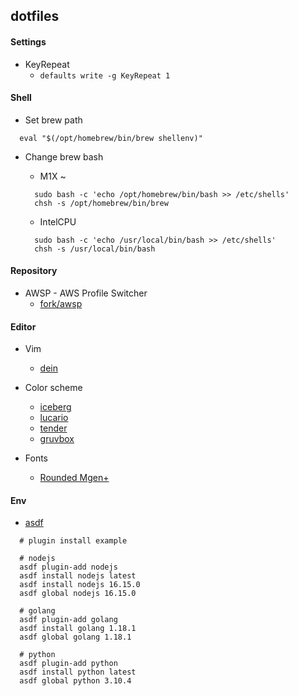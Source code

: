 ## dotfiles

#### Settings
- KeyRepeat
  - `defaults write -g KeyRepeat 1`

#### Shell

- Set brew path
```
  eval "$(/opt/homebrew/bin/brew shellenv)"
```

- Change brew bash

  - M1X ~
  ```
    sudo bash -c 'echo /opt/homebrew/bin/bash >> /etc/shells'
    chsh -s /opt/homebrew/bin/brew
  ```

  - IntelCPU
  ```
    sudo bash -c 'echo /usr/local/bin/bash >> /etc/shells'
    chsh -s /usr/local/bin/bash
  ```

#### Repository

- AWSP - AWS Profile Switcher
  - [fork/awsp](https://github.com/stlwolf/awsp)

#### Editor

- Vim
  - [dein](https://github.com/Shougo/dein.vim)

- Color scheme
  - [iceberg](https://github.com/cocopon/iceberg.vim)
  - [lucario](https://github.com/raphamorim/lucario)
  - [tender](https://github.com/jacoborus/tender.vim)
  - [gruvbox](https://github.com/morhetz/gruvbox)

- Fonts
  - [Rounded Mgen+](http://jikasei.me/font/rounded-mgenplus/)

#### Env

- [asdf](https://asdf-vm.com/)
```shell
  # plugin install example
  
  # nodejs
  asdf plugin-add nodejs
  asdf install nodejs latest
  asdf install nodejs 16.15.0
  asdf global nodejs 16.15.0

  # golang
  asdf plugin-add golang
  asdf install golang 1.18.1
  asdf global golang 1.18.1
  
  # python
  asdf plugin-add python
  asdf install python latest
  asdf global python 3.10.4
```
